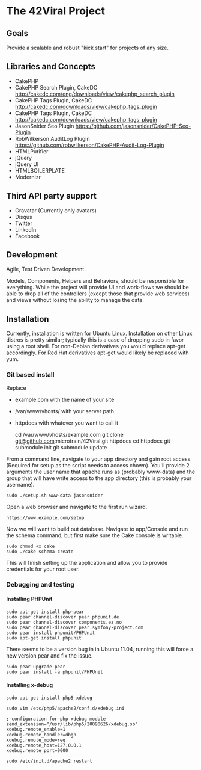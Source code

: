 # The 42Viral Project

## Goals

Provide a scalable and robust "kick start" for projects of any size.

## Libraries and Concepts

* CakePHP
* CakePHP Search Plugin, CakeDC <http://cakedc.com/eng/downloads/view/cakephp_search_plugin>
* CakePHP Tags Plugin, CakeDC  <http://cakedc.com/downloads/view/cakephp_tags_plugin> 
* CakePHP Tags Plugin, CakeDC  <http://cakedc.com/downloads/view/cakephp_tags_plugin> 
* JasonSnider Seo Plugin <https://github.com/jasonsnider/CakePHP-Seo-Plugin>
* RobWilkerson AuditLog Plugin <https://github.com/robwilkerson/CakePHP-Audit-Log-Plugin>
* HTMLPurifier
* jQuery
* jQuery UI
* HTMLBOILERPLATE
* Modernizr

## Third API party support

* Gravatar (Currently only avatars)
* Disqus
* Twitter
* LinkedIn
* Facebook

## Development

Agile, Test Driven Development.

Models, Components, Helpers and Behaviors, should be responsible for everything. While the project will provide UI and 
work-flows we should be able to drop all of the controllers (except those that provide web services) and views without 
losing the ability to manage the data.

## Installation

Currently, installation is written for Ubuntu Linux. Installation on other Linux distros is pretty similar; typically 
this is a case of dropping sudo in favor using a root shell. For non-Debian derivatives you would replace apt-get 
accordingly. For Red Hat derivatives apt-get would likely be replaced with yum.

### Git based install

Replace 
- example.com with the name of your site
- /var/www/vhosts/ with your server path
- httpdocs with whatever you want to call it

    cd /var/www/vhosts/example.com
    git clone git@github.com:microtrain/42Viral.git httpdocs
    cd httpdocs
    git submodule init
    git submodule update

From a command line, navigate to your app directory and gain root access. (Required for setup as the script needs to 
access chown). You'll provide 2 arguments the user name that apache runs as (probably www-data) and the group that will 
have write access to the app directory (this is probably your username).

    sudo ./setup.sh www-data jasonsnider 

Open a web browser and navigate to the first run wizard.

    https://www.example.com/setup

Now we will want to build out database. Navigate to app/Console and run the schema command, but first make sure the Cake
console is writable.

    sudo chmod +x cake
    sudo ./cake schema create

This will finish setting up the application and allow you to provide credentials for your root user. 

### Debugging and testing

#### Installing PHPUnit

    sudo apt-get install php-pear
    sudo pear channel-discover pear.phpunit.de
    sudo pear channel-discover components.ez.no
    sudo pear channel-discover pear.symfony-project.com
    sudo pear install phpunit/PHPUnit
    sudo apt-get install phpunit

There seems to be a version bug in in Ubuntu 11.04, running this will force a new
version pear and fix the issue.

    sudo pear upgrade pear
    sudo pear install -a phpunit/PHPUnit

#### Installing x-debug

    sudo apt-get install php5-xdebug

    sudo vim /etc/php5/apache2/conf.d/xdebug.ini

    ; configuration for php xdebug module
    zend_extension="/usr/lib/php5/20090626/xdebug.so"
    xdebug.remote_enable=1
    xdebug.remote_handler=dbgp
    xdebug.remote_mode=req
    xdebug.remote_host=127.0.0.1
    xdebug.remote_port=9000

    sudo /etc/init.d/apache2 restart